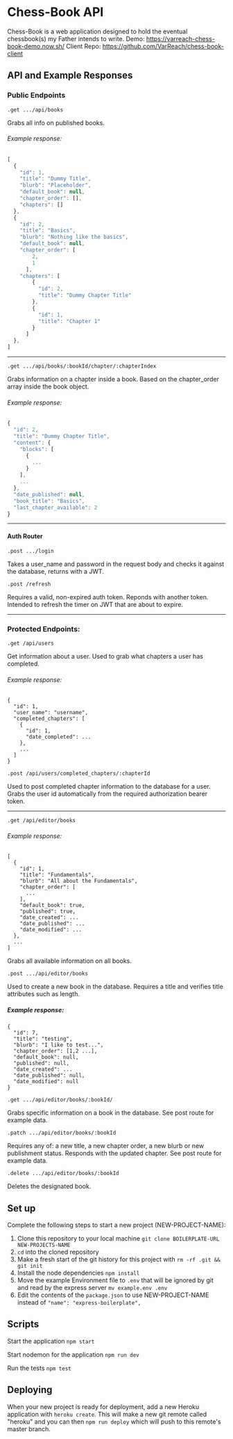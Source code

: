 # Chess-Book API

Chess-Book is a web application designed to hold the eventual chessbook(s) my Father intends to write. 
Demo: https://varreach-chess-book-demo.now.sh/
Client Repo: https://github.com/VarReach/chess-book-client

## API and Example Responses

### Public Endpoints

```
.get .../api/books
```

Grabs all info on published books.

###### Example response:

```javascript
[
  {
    "id": 1,
    "title": "Dummy Title",
    "blurb": "Placeholder",
    "default_book": null,
    "chapter_order": [],
    "chapters": []
  },
  {
    "id": 2,
    "title": "Basics",
    "blurb": "Nothing like the basics",
    "default_book": null,
    "chapter_order": [
        2,
        1
      ],
    "chapters": [
        {
          "id": 2,
          "title": "Dummy Chapter Title"
        },
        {
          "id": 1,
          "title": "Chapter 1"
        }
      ]
  },
]
```
---
```
.get .../api/books/:bookId/chapter/:chapterIndex
```

Grabs information on a chapter inside a book. Based on the chapter_order array inside the book object.

###### Example response:

```javascript
{
  "id": 2,
  "title": "Dummy Chapter Title",
  "content": {
    "blocks": [
      {
        ...
      }
    ],
    ...
  },
  "date_published": null,
  "book_title": "Basics",
  "last_chapter_available": 2
}
```
---

#### Auth Router

```
.post .../login
```
Takes a user_name and password in the request body and checks it against the database, returns with a JWT.

```
.post /refresh
```
Requires a valid, non-expired auth token. Reponds with another token. Intended to refresh the timer on JWT that are about to expire.

---

### Protected Endpoints:

```
.get /api/users
```
Get information about a user. Used to grab what chapters a user has completed. 

###### Example response:
```
{
  "id": 1,
  "user_name": "username",
  "completed_chapters": [
    {
      "id": 1,
      "date_completed": ...
    },
    ...
  ]
}
```

```
.post /api/users/completed_chapters/:chapterId
```

Used to post completed chapter information to the database for a user. Grabs the user id automatically from the required authorization bearer token.

---

```
.get /api/editor/books
```


###### Example response:
```
[
  {
    "id": 1,
    "title": "Fundamentals",
    "blurb": "All about the Fundamentals",
    "chapter_order": [
      ...
    ],
    "default_book": true,
    "published": true,
    "date_created": ...
    "date_published": ...
    "date_modified": ...
  },
  ...
]
```
Grabs all available information on all books.

`.post .../api/editor/books`

Used to create a new book in the database. Requires a title and verifies title attributes such as length.

##### Example response:

```
{
  "id": 7,
  "title": "testing",
  "blurb": "I like to test...",
  "chapter_order": [1,2 ...],
  "default_book": null,
  "published": null,
  "date_created": ...
  "date_published": null,
  "date_modified": null
}
```

`.get .../api/editor/books/:bookId/`

Grabs specific information on a book in the database. See post route for example data.

`.patch .../api/editor/books/:bookId`

Requires any of: a new title, a new chapter order, a new blurb or new publishment status. Responds with the updated chapter. See post route for example data.

`.delete .../api/editor/books/:bookId`

Deletes the designated book.

## Set up

Complete the following steps to start a new project (NEW-PROJECT-NAME):

1. Clone this repository to your local machine `git clone BOILERPLATE-URL NEW-PROJECTS-NAME`
2. `cd` into the cloned repository
3. Make a fresh start of the git history for this project with `rm -rf .git && git init`
4. Install the node dependencies `npm install`
5. Move the example Environment file to `.env` that will be ignored by git and read by the express server `mv example.env .env`
6. Edit the contents of the `package.json` to use NEW-PROJECT-NAME instead of `"name": "express-boilerplate",`

## Scripts

Start the application `npm start`

Start nodemon for the application `npm run dev`

Run the tests `npm test`

## Deploying

When your new project is ready for deployment, add a new Heroku application with `heroku create`. This will make a new git remote called "heroku" and you can then `npm run deploy` which will push to this remote's master branch.
